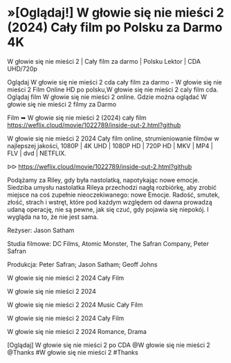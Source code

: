 # »[Oglądaj!] W głowie się nie mieści 2 (2024) Cały film po Polsku za Darmo 4K


W głowie się nie mieści 2 | Cały film za darmo | Polsku Lektor | CDA UHD/720p

Oglądaj W głowie się nie mieści 2 cda cały film za darmo - W głowie się nie mieści 2 Film Online HD po polsku,W głowie się nie mieści 2 caly film cda. Oglądaj film W głowie się nie mieści 2 online. Gdzie można oglądać W głowie się nie mieści 2 filmy za Darmo

Film ➥ W głowie się nie mieści 2 (2024) cały film https://weflix.cloud/movie/1022789/inside-out-2.html?github

W głowie się nie mieści 2 2024 Cały film online, strumieniowanie filmów w najlepszej jakości, 1080P | 4K UHD | 1080P HD | 720P HD | MKV | MP4 | FLV | dvd | NETFLIX.

ᐅᐅ https://weflix.cloud/movie/1022789/inside-out-2.html?github

Podążamy za Riley, gdy była nastolatką, napotykając nowe emocje. Siedziba umysłu nastolatka Rileya przechodzi nagłą rozbiórkę, aby zrobić miejsce na coś zupełnie nieoczekiwanego: nowe Emocje. Radość, smutek, złość, strach i wstręt, które pod każdym względem od dawna prowadzą udaną operację, nie są pewne, jak się czuć, gdy pojawia się niepokój. I wygląda na to, że nie jest sama.

Reżyser: Jason Satham

Studia filmowe: DC Films, Atomic Monster, The Safran Company, Peter Safran

Produkcja: Peter Safran; Jason Satham; Geoff Johns

W głowie się nie mieści 2 2024 Cały Film

W głowie się nie mieści 2 2024

W głowie się nie mieści 2 2024 Music Cały Film

W głowie się nie mieści 2 2024 Cały Film

W głowie się nie mieści 2 2024 Romance, Drama

[Oglądaj] W głowie się nie mieści 2 po CDA @W głowie się nie mieści 2 @Thanks #W głowie się nie mieści 2 #Thanks

